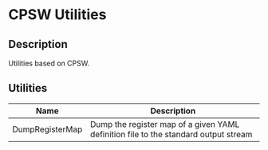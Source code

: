 # CPSW Utilities

## Description

Utilities based on CPSW.

## Utilities

Name              | Description
------------------|-------------------------------------------------------------------------------------
DumpRegisterMap   | Dump the register map of a given YAML definition file to the standard output stream
